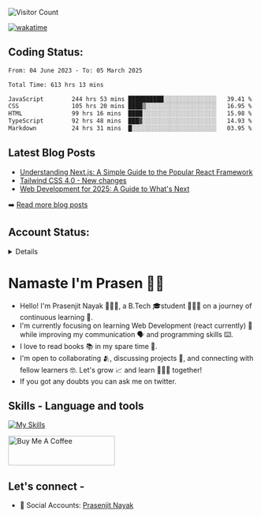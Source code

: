 <div>

![Visitor Count](https://profile-counter.glitch.me/StarKnightt/count.svg)



[![wakatime](https://wakatime.com/badge/user/d27d27da-dc32-4c1b-a703-f654f4050105.svg)](https://wakatime.com/@d27d27da-dc32-4c1b-a703-f654f405010)

</div>  

## Coding Status: 
<!--START_SECTION:waka-->

```txt
From: 04 June 2023 - To: 05 March 2025

Total Time: 613 hrs 13 mins

JavaScript        244 hrs 53 mins ██████████░░░░░░░░░░░░░░░   39.41 %
CSS               105 hrs 20 mins ████▒░░░░░░░░░░░░░░░░░░░░   16.95 %
HTML              99 hrs 16 mins  ████░░░░░░░░░░░░░░░░░░░░░   15.98 %
TypeScript        92 hrs 48 mins  ███▓░░░░░░░░░░░░░░░░░░░░░   14.93 %
Markdown          24 hrs 31 mins  █░░░░░░░░░░░░░░░░░░░░░░░░   03.95 %
```

<!--END_SECTION:waka-->

## Latest Blog Posts
<!-- BLOG-POSTS:START -->
- [Understanding Next.js: A Simple Guide to the Popular React Framework](https://github.com/StarKnightt/prasendev/blog/next-js-workflow)
- [Tailwind CSS 4.0 - New changes](https://github.com/StarKnightt/prasendev/blog/tailwindcss-4.0)
- [Web Development for 2025: A Guide to What's Next](https://github.com/StarKnightt/prasendev/blog/web-development-2025)

➡️ [Read more blog posts](https://prasen.dev/blog)
<!-- BLOG-POSTS:END -->

## Account Status:
<details>
  
[![StarKnightt's GitHub | Stats](https://stats.quira.sh/StarKnightt/github?theme=dark)](https://quira.sh?utm_source=widgets&utm_campaign=StarKnightt)

</details>

# Namaste I'm Prasen 🙏🏻

- Hello! I'm Prasenjit Nayak 👨🏻‍💻, a B.Tech 🎓student 👨🏻‍🎓 on a journey of continuous learning 📑.
- I'm currently focusing on learning Web Development (react currently) 🍵 while improving my communication 🗣️ and programming skills ⌨️. 
- I love to read books 📚 in my spare time 🪹.
- I'm open to collaborating 🫂, discussing projects 📒, and connecting with fellow learners 🤓. Let's grow 📈 and learn 🙎🏻‍♂️ together!
- If you got any doubts you can ask me on twitter.

## Skills - Language and tools
[![My Skills](https://skillicons.dev/icons?i=react,html,css,javascript,nodejs,expressjs,mongo,typescript,next,tailwind,pug,git,github,vscode,linux,discord&theme=light)](https://skillicons.dev)
<!--social stats -->

<a href="https://www.buymeacoffee.com/prasen" target="_blank"><img src="https://cdn.buymeacoffee.com/buttons/v2/default-yellow.png" alt="Buy Me A Coffee" style="height: 60px !important;width: 216px !important;" ></a>

## Let's connect -
- 💼 Social Accounts: [Prasenjit Nayak](https://prasen.dev) <br>

<!-- End of the README files :) --!>
